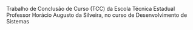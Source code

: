 Trabalho de Conclusão de Curso (TCC) da Escola Técnica Estadual Professor Horácio Augusto da Silveira, no curso de Desenvolvimento de Sistemas
